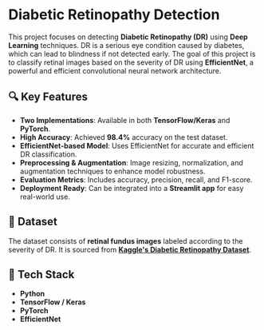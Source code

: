 # Diabetic Retinopathy Detection

This project focuses on detecting **Diabetic Retinopathy (DR)** using **Deep Learning** techniques. DR is a serious eye condition caused by diabetes, which can lead to blindness if not detected early. The goal of this project is to classify retinal images based on the severity of DR using **EfficientNet**, a powerful and efficient convolutional neural network architecture.

## 🔍 Key Features
- **Two Implementations**: Available in both **TensorFlow/Keras** and **PyTorch**.
- **High Accuracy**: Achieved **98.4%** accuracy on the test dataset.
- **EfficientNet-based Model**: Uses EfficientNet for accurate and efficient DR classification.
- **Preprocessing & Augmentation**: Image resizing, normalization, and augmentation techniques to enhance model robustness.
- **Evaluation Metrics**: Includes accuracy, precision, recall, and F1-score.
- **Deployment Ready**: Can be integrated into a **Streamlit app** for easy real-world use.

## 📂 Dataset
The dataset consists of **retinal fundus images** labeled according to the severity of DR. It is sourced from **[Kaggle's Diabetic Retinopathy Dataset](https://www.kaggle.com/c/diabetic-retinopathy-detection)**.

## 🚀 Tech Stack
- **Python**
- **TensorFlow / Keras**
- **PyTorch**
- **EfficientNet**
